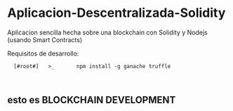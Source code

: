 # Aplicacion-Descentralizada-Solidity
Aplicacion sencilla hecha sobre una blockchain con Solidity y Nodejs (usando Smart Contracts)


Requisitos de desarrollo:
```
  [#root#]   >_       npm install -g ganache truffle
   
  
```



## esto es BLOCKCHAIN DEVELOPMENT
